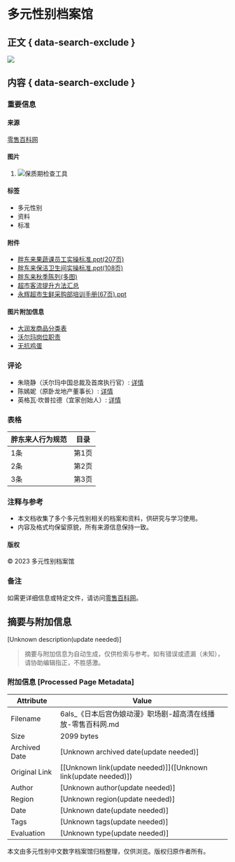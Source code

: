 # 多元性别档案馆

## 正文 { data-search-exclude }


![](http://6als.com/chaoshi/img/22924.png)

## 内容 { data-search-exclude }

### 重要信息

#### 来源
[零售百科网](http://www.6als.com)

#### 图片
1. ![保质期检查工具](http://6als.com/chaoshi/img/2022042402.jpg)

#### 标签
- 多元性别
- 资料
- 标准

#### 附件
- [胖东来果蔬课员工实操标准.ppt(207页)](forum.php?mod=viewthread&tid=1050 "胖东来果蔬课员工实操标准.ppt(207页)")
- [胖东来保洁卫生间实操标准.ppt(108页)](forum.php?mod=viewthread&tid=1055 "胖东来保洁卫生间实操标准.ppt(108页)")
- [胖东来秋季陈列(多图)](forum.php?mod=viewthread&tid=1207 "胖东来秋季陈列(多图)")
- [超市客流提升方法汇总](forum.php?mod=viewthread&tid=2144 "超市客流提升方法汇总")
- [永辉超市生鲜采购部培训手册(67页).ppt](forum.php?mod=viewthread&tid=775 "永辉超市生鲜采购部培训手册(67页).ppt")

#### 图片附加信息
- [大润发商品分类表](forum.php?mod=viewthread&tid=2802 "大润发商品分类表")
- [沃尔玛岗位职责](forum.php?mod=viewthread&tid=2797 "沃尔玛岗位职责")
- [无抗鸡蛋](forum.php?mod=viewthread&tid=2550 "无抗鸡蛋")

### 评论
- 朱晓静（沃尔玛中国总裁及首席执行官）: [详情](forum.php?mod=viewthread&tid=1095)
- 陈嫣妮（原卧龙地产董事长）: [详情](forum.php?mod=viewthread&tid=833)
- 英格瓦·坎普拉德（宜家创始人）: [详情](forum.php?mod=viewthread&tid=1103)

### 表格

| 胖东来人行为规范         | 目录 |
|------------------------|------|
| 1条                     | 第1页 |
| 2条                     | 第2页 |
| 3条                     | 第3页 |

### 注释与参考
- 本文档收集了多个多元性别相关的档案和资料，供研究与学习使用。
- 内容及格式均保留原貌，所有来源信息保持一致。

#### 版权
© 2023 多元性别档案馆

### 备注
如需更详细信息或特定文件，请访问[零售百科网](http://www.6als.com)。
<!-- tcd_original_link http://6als.com/?/20241028134519/VjRaflZ1_729395098.html -->


## 摘要与附加信息

<!-- tcd_abstract -->
[Unknown description(update needed)]
<!-- tcd_abstract_end -->

> 摘要与附加信息为自动生成，仅供检索与参考。如有错误或遗漏（未知），请协助编辑指正，不胜感激。

### 附加信息 [Processed Page Metadata]

| Attribute       | Value                                  |
|-----------------|----------------------------------------|
| Filename        | 6als_《日本后宫伪娘动漫》职场剧-超高清在线播放-零售百科网.md                             |
| Size            | 2099 bytes                           |
| Archived Date   | [Unknown archived date(update needed)]                             |
| Original Link   | [[Unknown link(update needed)]]([Unknown link(update needed)])                       |
| Author          | [Unknown author(update needed)]                               |
| Region          | [Unknown region(update needed)]                               |
| Date            | [Unknown date(update needed)]                                 |
| Tags            | [Unknown tags(update needed)]                                 |
| Evaluation            | [Unknown type(update needed)]                                 |
<!-- tcd_table_end -->

本文由多元性别中文数字档案馆归档整理，仅供浏览。版权归原作者所有。
